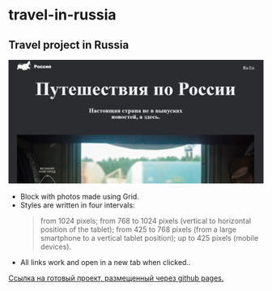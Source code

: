 # travel-in-russia

## Travel project in Russia
![travel-in-russia](https://github.com/DmitriiK1/travel-in-russia/blob/main/images/screenshot.png  "Optional title")

* Block with photos made using Grid.
* Styles are written in four intervals:
  >from 1024 pixels;
  >from 768 to 1024 pixels (vertical to horizontal position of the tablet);
  >from 425 to 768 pixels (from a large smartphone to a vertical tablet position);
  >up to 425 pixels (mobile devices).
* All links work and open in a new tab when clicked..

[Ссылка на готовый проект, размещенный через github pages.](https://dmitriik1.github.io/travel-in-russia/)
